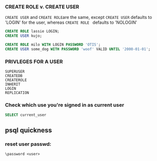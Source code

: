 ### CREATE ROLE v. CREATE USER
```CREATE USER``` and ```CREATE ROLE```are the same, except ```CREATE USER``` defaults to 'LOGIN' for the user, whereas ```CREATE ROLE ``` defaults to 'NOLOGIN'

```sql
CREATE ROLE lassie LOGIN;
CREATE USER kujo;

CREATE ROLE milo WITH LOGIN PASSWORD 'OTIS';
CREATE USER some_dog WITH PASSWORD 'woof' VALID UNTIL '2000-01-01';
```

### PRIVLEGES FOR A USER
```
SUPERUSER
CREATEDB
CREATEROLE
INHERIT
LOGIN
REPLICATION
```

### Check which use you're signed in as current user
```sql
SELECT current_user
```

## psql quickness
### reset user passwd:
```\password <user>```
